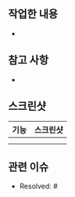 ## 작업한 내용
- 

## 참고 사항
- 

## 스크린샷
|기능|스크린샷|
|:--:|:--:|
||<img src = "">
||<img src = "">

## 관련 이슈
- Resolved: #
